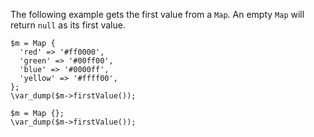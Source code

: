 The following example gets the first value from a `Map`. An empty `Map` will return `null` as its first value.

```basic-usage.php
$m = Map {
  'red' => '#ff0000',
  'green' => '#00ff00',
  'blue' => '#0000ff',
  'yellow' => '#ffff00',
};
\var_dump($m->firstValue());

$m = Map {};
\var_dump($m->firstValue());
```
